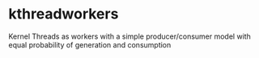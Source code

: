 kthreadworkers
==============

Kernel Threads as workers with a simple producer/consumer model with equal probability of generation and consumption 
